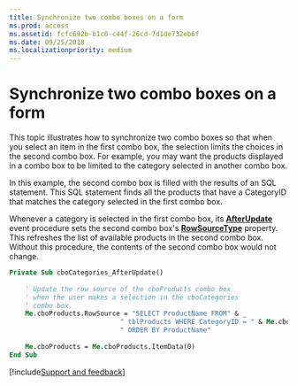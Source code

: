 ```yaml
---
title: Synchronize two combo boxes on a form
ms.prod: access
ms.assetid: fcfc692b-b1c0-c44f-26cd-7d1de732eb6f
ms.date: 09/25/2018
ms.localizationpriority: medium
---
```



# Synchronize two combo boxes on a form

This topic illustrates how to synchronize two combo boxes so that when you select an item in the first combo box, the selection limits the choices in the second combo box. For example, you may want the products displayed in a combo box to be limited to the category selected in another combo box.

In this example, the second combo box is filled with the results of an SQL statement. This SQL statement finds all the products that have a CategoryID that matches the category selected in the first combo box.

Whenever a category is selected in the first combo box, its **[AfterUpdate](../../../api/Access.ComboBox.AfterUpdate(even).md)** event procedure sets the second combo box's **[RowSourceType](../../../api/Access.ComboBox.RowSourceType.md)** property. This refreshes the list of available products in the second combo box. Without this procedure, the contents of the second combo box would not change.

```vb
Private Sub cboCategories_AfterUpdate() 
 
    ' Update the row source of the cboProducts combo box 
    ' when the user makes a selection in the cboCategories 
    ' combo box. 
    Me.cboProducts.RowSource = "SELECT ProductName FROM" & _ 
                            " tblProducts WHERE CategoryID = " & Me.cboCategories & _ 
                            " ORDER BY ProductName" 
                             
    Me.cboProducts = Me.cboProducts.ItemData(0) 
End Sub
```

[!include[Support and feedback](~/includes/feedback-boilerplate.md)]